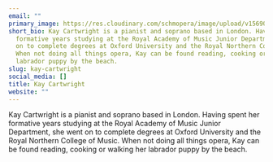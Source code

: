```yaml
---
email: ""
primary_image: https://res.cloudinary.com/schmopera/image/upload/v1569082181/media/2019/09/Kleiber_htpzsf.jpg
short_bio: Kay Cartwright is a pianist and soprano based in London. Having spent her
  formative years studying at the Royal Academy of Music Junior Department, she went
  on to complete degrees at Oxford University and the Royal Northern College of Music.
  When not doing all things opera, Kay can be found reading, cooking or walking her
  labrador puppy by the beach.
slug: kay-cartwright
social_media: []
title: Kay Cartwright
website: ""
---
```

Kay Cartwright is a pianist and soprano based in London. Having spent her formative years studying at the Royal Academy of Music Junior Department, she went on to complete degrees at Oxford University and the Royal Northern College of Music. When not doing all things opera, Kay can be found reading, cooking or walking her labrador puppy by the beach.